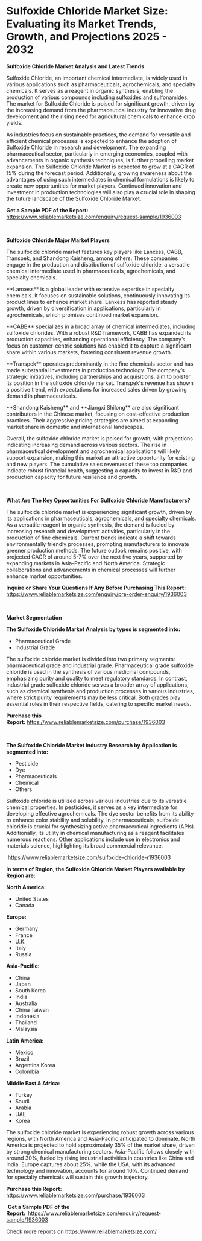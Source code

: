 <p><h1>Sulfoxide Chloride Market Size: Evaluating its Market Trends, Growth, and Projections 2025 - 2032</h1></p><p><strong>Sulfoxide Chloride Market Analysis and Latest Trends</strong></p>
<p><p>Sulfoxide Chloride, an important chemical intermediate, is widely used in various applications such as pharmaceuticals, agrochemicals, and specialty chemicals. It serves as a reagent in organic synthesis, enabling the production of various compounds including sulfoxides and sulfonamides. The market for Sulfoxide Chloride is poised for significant growth, driven by the increasing demand from the pharmaceutical industry for innovative drug development and the rising need for agricultural chemicals to enhance crop yields.</p><p>As industries focus on sustainable practices, the demand for versatile and efficient chemical processes is expected to enhance the adoption of Sulfoxide Chloride in research and development. The expanding pharmaceutical sector, particularly in emerging economies, coupled with advancements in organic synthesis techniques, is further propelling market expansion. The Sulfoxide Chloride Market is expected to grow at a CAGR of 15% during the forecast period. Additionally, growing awareness about the advantages of using such intermediates in chemical formulations is likely to create new opportunities for market players. Continued innovation and investment in production technologies will also play a crucial role in shaping the future landscape of the Sulfoxide Chloride Market.</p></p>
<p><strong>Get a Sample PDF of the Report:&nbsp;</strong> <a href="https://www.reliablemarketsize.com/enquiry/request-sample/1936003?utm_campaign=2442&utm_medium=2&utm_source=Github&utm_content=ia&utm_term=31032025&utm_id=sulfoxide-chloride">https://www.reliablemarketsize.com/enquiry/request-sample/1936003</a></p>
<p>&nbsp;</p>
<p><strong>Sulfoxide Chloride Major Market Players</strong></p>
<p><p>The sulfoxide chloride market features key players like Lanxess, CABB, Transpek, and Shandong Kaisheng, among others. These companies engage in the production and distribution of sulfoxide chloride, a versatile chemical intermediate used in pharmaceuticals, agrochemicals, and specialty chemicals.</p><p>**Lanxess** is a global leader with extensive expertise in specialty chemicals. It focuses on sustainable solutions, continuously innovating its product lines to enhance market share. Lanxess has reported steady growth, driven by diversification in applications, particularly in agrochemicals, which promises continued market expansion.</p><p>**CABB** specializes in a broad array of chemical intermediates, including sulfoxide chlorides. With a robust R&D framework, CABB has expanded its production capacities, enhancing operational efficiency. The company’s focus on customer-centric solutions has enabled it to capture a significant share within various markets, fostering consistent revenue growth.</p><p>**Transpek** operates predominantly in the fine chemicals sector and has made substantial investments in production technology. The company’s strategic initiatives, including partnerships and acquisitions, aim to bolster its position in the sulfoxide chloride market. Transpek's revenue has shown a positive trend, with expectations for increased sales driven by growing demand in pharmaceuticals.</p><p>**Shandong Kaisheng** and **Jiangxi Shilong** are also significant contributors in the Chinese market, focusing on cost-effective production practices. Their aggressive pricing strategies are aimed at expanding market share in domestic and international landscapes.</p><p>Overall, the sulfoxide chloride market is poised for growth, with projections indicating increasing demand across various sectors. The rise in pharmaceutical development and agrochemical applications will likely support expansion, making this market an attractive opportunity for existing and new players. The cumulative sales revenues of these top companies indicate robust financial health, suggesting a capacity to invest in R&D and production capacity for future resilience and growth.</p></p>
<p>&nbsp;</p>
<p><strong>What Are The Key Opportunities For Sulfoxide Chloride Manufacturers?</strong></p>
<p><p>The sulfoxide chloride market is experiencing significant growth, driven by its applications in pharmaceuticals, agrochemicals, and specialty chemicals. As a versatile reagent in organic synthesis, the demand is fueled by increasing research and development activities, particularly in the production of fine chemicals. Current trends indicate a shift towards environmentally friendly processes, prompting manufacturers to innovate greener production methods. The future outlook remains positive, with projected CAGR of around 5-7% over the next five years, supported by expanding markets in Asia-Pacific and North America. Strategic collaborations and advancements in chemical processes will further enhance market opportunities.</p></p>
<p><strong>Inquire or Share Your Questions If Any Before Purchasing This Report:</strong> <a href="https://www.reliablemarketsize.com/enquiry/pre-order-enquiry/1936003?utm_campaign=2442&utm_medium=2&utm_source=Github&utm_content=ia&utm_term=31032025&utm_id=sulfoxide-chloride">https://www.reliablemarketsize.com/enquiry/pre-order-enquiry/1936003</a></p>
<p>&nbsp;</p>
<p><strong>Market Segmentation</strong></p>
<p><strong>The Sulfoxide Chloride Market Analysis by types is segmented into:</strong></p>
<p><ul><li>Pharmaceutical Grade</li><li>Industrial Grade</li></ul></p>
<p><p>The sulfoxide chloride market is divided into two primary segments: pharmaceutical grade and industrial grade. Pharmaceutical grade sulfoxide chloride is used in the synthesis of various medicinal compounds, emphasizing purity and quality to meet regulatory standards. In contrast, industrial grade sulfoxide chloride serves a broader array of applications, such as chemical synthesis and production processes in various industries, where strict purity requirements may be less critical. Both grades play essential roles in their respective fields, catering to specific market needs.</p></p>
<p><strong>Purchase this Report:&nbsp;</strong><a href="https://www.reliablemarketsize.com/purchase/1936003?utm_campaign=2442&utm_medium=2&utm_source=Github&utm_content=ia&utm_term=31032025&utm_id=sulfoxide-chloride">https://www.reliablemarketsize.com/purchase/1936003</a></p>
<p>&nbsp;</p>
<p><strong>The Sulfoxide Chloride Market Industry Research by Application is segmented into:</strong></p>
<p><ul><li>Pesticide</li><li>Dye</li><li>Pharmaceuticals</li><li>Chemical</li><li>Others</li></ul></p>
<p><p>Sulfoxide chloride is utilized across various industries due to its versatile chemical properties. In pesticides, it serves as a key intermediate for developing effective agrochemicals. The dye sector benefits from its ability to enhance color stability and solubility. In pharmaceuticals, sulfoxide chloride is crucial for synthesizing active pharmaceutical ingredients (APIs). Additionally, its utility in chemical manufacturing as a reagent facilitates numerous reactions. Other applications include use in electronics and materials science, highlighting its broad commercial relevance.</p></p>
<p><a href="https://www.reliablemarketsize.com/sulfoxide-chloride-r1936003?utm_campaign=2442&utm_medium=2&utm_source=Github&utm_content=ia&utm_term=31032025&utm_id=sulfoxide-chloride">&nbsp;https://www.reliablemarketsize.com/sulfoxide-chloride-r1936003</a></p>
<p><strong>In terms of Region, the Sulfoxide Chloride Market Players available by Region are:</strong></p>
<p>
    <p> <strong> North America: </strong>
        <ul>
            <li>United States</li>
            <li>Canada</li>
        </ul>
        </p> 
    <p> <strong> Europe: </strong>
        <ul>
            <li>Germany</li>
            <li>France</li>
            <li>U.K.</li>
            <li>Italy</li>
            <li>Russia</li>
        </ul>
        </p> 
    <p> <strong> Asia-Pacific: </strong>
        <ul>
            <li>China</li>
            <li>Japan</li>
            <li>South Korea</li>
            <li>India</li>
            <li>Australia</li>
            <li>China Taiwan</li>
            <li>Indonesia</li>
            <li>Thailand</li>
            <li>Malaysia</li>
        </ul>
        </p> 
    <p> <strong> Latin America: </strong>
        <ul>
            <li>Mexico</li>
            <li>Brazil</li>
            <li>Argentina Korea</li>
            <li>Colombia</li>
        </ul>
        </p> 
    <p> <strong> Middle East & Africa: </strong>
        <ul>
            <li>Turkey</li>
            <li>Saudi</li>
            <li>Arabia</li>
            <li>UAE</li>
            <li>Korea</li>
        </ul>
    </p>
    </p>
<p><p>The sulfoxide chloride market is experiencing robust growth across various regions, with North America and Asia-Pacific anticipated to dominate. North America is projected to hold approximately 35% of the market share, driven by strong chemical manufacturing sectors. Asia-Pacific follows closely with around 30%, fueled by rising industrial activities in countries like China and India. Europe captures about 25%, while the USA, with its advanced technology and innovation, accounts for around 10%. Continued demand for specialty chemicals will sustain this growth trajectory.</p></p>
<p><strong>Purchase this Report: </strong><a href="https://www.reliablemarketsize.com/purchase/1936003?utm_campaign=2442&utm_medium=2&utm_source=Github&utm_content=ia&utm_term=31032025&utm_id=sulfoxide-chloride">https://www.reliablemarketsize.com/purchase/1936003</a></p>
<p>&nbsp;<strong>Get a Sample PDF of the Report:&nbsp;&nbsp;</strong><a href="https://www.reliablemarketsize.com/enquiry/request-sample/1936003?utm_campaign=2442&utm_medium=2&utm_source=Github&utm_content=ia&utm_term=31032025&utm_id=sulfoxide-chloride">https://www.reliablemarketsize.com/enquiry/request-sample/1936003</a></p>
<p><strong></strong></p>
<p>Check more reports on <a href="https://www.reliablemarketsize.com/?utm_campaign=2442&utm_medium=2&utm_source=Github&utm_content=ia&utm_term=31032025&utm_id=sulfoxide-chloride">https://www.reliablemarketsize.com/</a></p>